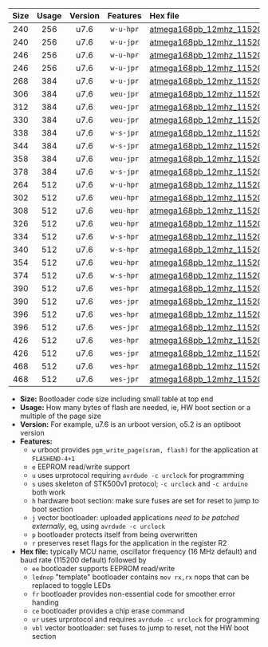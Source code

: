 |Size|Usage|Version|Features|Hex file|
|:-:|:-:|:-:|:-:|:--|
|240|256|u7.6|`w-u-hpr`|[atmega168pb_12mhz_115200bps_ur.hex](https://raw.githubusercontent.com/stefanrueger/urboot/main/bootloaders/atmega168pb/fcpu_12mhz/115200_bps/atmega168pb_12mhz_115200bps_ur.hex)|
|240|256|u7.6|`w-u-jpr`|[atmega168pb_12mhz_115200bps_ur_vbl.hex](https://raw.githubusercontent.com/stefanrueger/urboot/main/bootloaders/atmega168pb/fcpu_12mhz/115200_bps/atmega168pb_12mhz_115200bps_ur_vbl.hex)|
|246|256|u7.6|`w-u-hpr`|[atmega168pb_12mhz_115200bps_lednop_ur.hex](https://raw.githubusercontent.com/stefanrueger/urboot/main/bootloaders/atmega168pb/fcpu_12mhz/115200_bps/atmega168pb_12mhz_115200bps_lednop_ur.hex)|
|246|256|u7.6|`w-u-jpr`|[atmega168pb_12mhz_115200bps_lednop_ur_vbl.hex](https://raw.githubusercontent.com/stefanrueger/urboot/main/bootloaders/atmega168pb/fcpu_12mhz/115200_bps/atmega168pb_12mhz_115200bps_lednop_ur_vbl.hex)|
|268|384|u7.6|`w-u-jpr`|[atmega168pb_12mhz_115200bps_lednop_fr_ur_vbl.hex](https://raw.githubusercontent.com/stefanrueger/urboot/main/bootloaders/atmega168pb/fcpu_12mhz/115200_bps/atmega168pb_12mhz_115200bps_lednop_fr_ur_vbl.hex)|
|306|384|u7.6|`weu-jpr`|[atmega168pb_12mhz_115200bps_ee_ur_vbl.hex](https://raw.githubusercontent.com/stefanrueger/urboot/main/bootloaders/atmega168pb/fcpu_12mhz/115200_bps/atmega168pb_12mhz_115200bps_ee_ur_vbl.hex)|
|312|384|u7.6|`weu-jpr`|[atmega168pb_12mhz_115200bps_ee_lednop_ur_vbl.hex](https://raw.githubusercontent.com/stefanrueger/urboot/main/bootloaders/atmega168pb/fcpu_12mhz/115200_bps/atmega168pb_12mhz_115200bps_ee_lednop_ur_vbl.hex)|
|330|384|u7.6|`weu-jpr`|[atmega168pb_12mhz_115200bps_ee_lednop_fr_ur_vbl.hex](https://raw.githubusercontent.com/stefanrueger/urboot/main/bootloaders/atmega168pb/fcpu_12mhz/115200_bps/atmega168pb_12mhz_115200bps_ee_lednop_fr_ur_vbl.hex)|
|338|384|u7.6|`w-s-jpr`|[atmega168pb_12mhz_115200bps_vbl.hex](https://raw.githubusercontent.com/stefanrueger/urboot/main/bootloaders/atmega168pb/fcpu_12mhz/115200_bps/atmega168pb_12mhz_115200bps_vbl.hex)|
|344|384|u7.6|`w-s-jpr`|[atmega168pb_12mhz_115200bps_lednop_vbl.hex](https://raw.githubusercontent.com/stefanrueger/urboot/main/bootloaders/atmega168pb/fcpu_12mhz/115200_bps/atmega168pb_12mhz_115200bps_lednop_vbl.hex)|
|358|384|u7.6|`weu-jpr`|[atmega168pb_12mhz_115200bps_ee_lednop_fr_ce_ur_vbl.hex](https://raw.githubusercontent.com/stefanrueger/urboot/main/bootloaders/atmega168pb/fcpu_12mhz/115200_bps/atmega168pb_12mhz_115200bps_ee_lednop_fr_ce_ur_vbl.hex)|
|378|384|u7.6|`w-s-jpr`|[atmega168pb_12mhz_115200bps_lednop_fr_vbl.hex](https://raw.githubusercontent.com/stefanrueger/urboot/main/bootloaders/atmega168pb/fcpu_12mhz/115200_bps/atmega168pb_12mhz_115200bps_lednop_fr_vbl.hex)|
|264|512|u7.6|`w-u-hpr`|[atmega168pb_12mhz_115200bps_lednop_fr_ur.hex](https://raw.githubusercontent.com/stefanrueger/urboot/main/bootloaders/atmega168pb/fcpu_12mhz/115200_bps/atmega168pb_12mhz_115200bps_lednop_fr_ur.hex)|
|302|512|u7.6|`weu-hpr`|[atmega168pb_12mhz_115200bps_ee_ur.hex](https://raw.githubusercontent.com/stefanrueger/urboot/main/bootloaders/atmega168pb/fcpu_12mhz/115200_bps/atmega168pb_12mhz_115200bps_ee_ur.hex)|
|308|512|u7.6|`weu-hpr`|[atmega168pb_12mhz_115200bps_ee_lednop_ur.hex](https://raw.githubusercontent.com/stefanrueger/urboot/main/bootloaders/atmega168pb/fcpu_12mhz/115200_bps/atmega168pb_12mhz_115200bps_ee_lednop_ur.hex)|
|326|512|u7.6|`weu-hpr`|[atmega168pb_12mhz_115200bps_ee_lednop_fr_ur.hex](https://raw.githubusercontent.com/stefanrueger/urboot/main/bootloaders/atmega168pb/fcpu_12mhz/115200_bps/atmega168pb_12mhz_115200bps_ee_lednop_fr_ur.hex)|
|334|512|u7.6|`w-s-hpr`|[atmega168pb_12mhz_115200bps.hex](https://raw.githubusercontent.com/stefanrueger/urboot/main/bootloaders/atmega168pb/fcpu_12mhz/115200_bps/atmega168pb_12mhz_115200bps.hex)|
|340|512|u7.6|`w-s-hpr`|[atmega168pb_12mhz_115200bps_lednop.hex](https://raw.githubusercontent.com/stefanrueger/urboot/main/bootloaders/atmega168pb/fcpu_12mhz/115200_bps/atmega168pb_12mhz_115200bps_lednop.hex)|
|354|512|u7.6|`weu-hpr`|[atmega168pb_12mhz_115200bps_ee_lednop_fr_ce_ur.hex](https://raw.githubusercontent.com/stefanrueger/urboot/main/bootloaders/atmega168pb/fcpu_12mhz/115200_bps/atmega168pb_12mhz_115200bps_ee_lednop_fr_ce_ur.hex)|
|374|512|u7.6|`w-s-hpr`|[atmega168pb_12mhz_115200bps_lednop_fr.hex](https://raw.githubusercontent.com/stefanrueger/urboot/main/bootloaders/atmega168pb/fcpu_12mhz/115200_bps/atmega168pb_12mhz_115200bps_lednop_fr.hex)|
|390|512|u7.6|`wes-hpr`|[atmega168pb_12mhz_115200bps_ee.hex](https://raw.githubusercontent.com/stefanrueger/urboot/main/bootloaders/atmega168pb/fcpu_12mhz/115200_bps/atmega168pb_12mhz_115200bps_ee.hex)|
|390|512|u7.6|`wes-jpr`|[atmega168pb_12mhz_115200bps_ee_vbl.hex](https://raw.githubusercontent.com/stefanrueger/urboot/main/bootloaders/atmega168pb/fcpu_12mhz/115200_bps/atmega168pb_12mhz_115200bps_ee_vbl.hex)|
|396|512|u7.6|`wes-hpr`|[atmega168pb_12mhz_115200bps_ee_lednop.hex](https://raw.githubusercontent.com/stefanrueger/urboot/main/bootloaders/atmega168pb/fcpu_12mhz/115200_bps/atmega168pb_12mhz_115200bps_ee_lednop.hex)|
|396|512|u7.6|`wes-jpr`|[atmega168pb_12mhz_115200bps_ee_lednop_vbl.hex](https://raw.githubusercontent.com/stefanrueger/urboot/main/bootloaders/atmega168pb/fcpu_12mhz/115200_bps/atmega168pb_12mhz_115200bps_ee_lednop_vbl.hex)|
|426|512|u7.6|`wes-hpr`|[atmega168pb_12mhz_115200bps_ee_lednop_fr.hex](https://raw.githubusercontent.com/stefanrueger/urboot/main/bootloaders/atmega168pb/fcpu_12mhz/115200_bps/atmega168pb_12mhz_115200bps_ee_lednop_fr.hex)|
|426|512|u7.6|`wes-jpr`|[atmega168pb_12mhz_115200bps_ee_lednop_fr_vbl.hex](https://raw.githubusercontent.com/stefanrueger/urboot/main/bootloaders/atmega168pb/fcpu_12mhz/115200_bps/atmega168pb_12mhz_115200bps_ee_lednop_fr_vbl.hex)|
|468|512|u7.6|`wes-hpr`|[atmega168pb_12mhz_115200bps_ee_lednop_fr_ce.hex](https://raw.githubusercontent.com/stefanrueger/urboot/main/bootloaders/atmega168pb/fcpu_12mhz/115200_bps/atmega168pb_12mhz_115200bps_ee_lednop_fr_ce.hex)|
|468|512|u7.6|`wes-jpr`|[atmega168pb_12mhz_115200bps_ee_lednop_fr_ce_vbl.hex](https://raw.githubusercontent.com/stefanrueger/urboot/main/bootloaders/atmega168pb/fcpu_12mhz/115200_bps/atmega168pb_12mhz_115200bps_ee_lednop_fr_ce_vbl.hex)|

- **Size:** Bootloader code size including small table at top end
- **Usage:** How many bytes of flash are needed, ie, HW boot section or a multiple of the page size
- **Version:** For example, u7.6 is an urboot version, o5.2 is an optiboot version
- **Features:**
  + `w` urboot provides `pgm_write_page(sram, flash)` for the application at `FLASHEND-4+1`
  + `e` EEPROM read/write support
  + `u` uses urprotocol requiring `avrdude -c urclock` for programming
  + `s` uses skeleton of STK500v1 protocol; `-c urclock` and `-c arduino` both work
  + `h` hardware boot section: make sure fuses are set for reset to jump to boot section
  + `j` vector bootloader: uploaded applications *need to be patched externally*, eg, using `avrdude -c urclock`
  + `p` bootloader protects itself from being overwritten
  + `r` preserves reset flags for the application in the register R2
- **Hex file:** typically MCU name, oscillator frequency (16 MHz default) and baud rate (115200 default) followed by
  + `ee` bootloader supports EEPROM read/write
  + `lednop` "template" bootloader contains `mov rx,rx` nops that can be replaced to toggle LEDs
  + `fr` bootloader provides non-essential code for smoother error handing
  + `ce` bootloader provides a chip erase command
  + `ur` uses urprotocol and requires `avrdude -c urclock` for programming
  + `vbl` vector bootloader: set fuses to jump to reset, not the HW boot section
